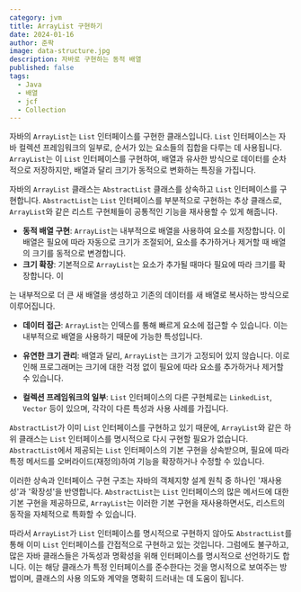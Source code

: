 ```yaml
---
category: jvm
title: ArrayList 구현하기
date: 2024-01-16
author: 준팍
image: data-structure.jpg
description: 자바로 구현하는 동적 배열
published: false
tags:
  - Java
  - 배열
  - jcf
  - Collection
---
```

자바의 `ArrayList`는 `List` 인터페이스를 구현한 클래스입니다. `List` 인터페이스는 자바 컬렉션 프레임워크의 일부로, 순서가 있는 요소들의 집합을 다루는 데 사용됩니다. `ArrayList`는 이 `List` 인터페이스를 구현하여, 배열과 유사한 방식으로 데이터를 순차적으로 저장하지만, 배열과 달리 크기가 동적으로 변화하는 특징을 가집니다.


자바의 `ArrayList` 클래스는 `AbstractList` 클래스를 상속하고 `List` 인터페이스를 구현합니다. `AbstractList`는 `List` 인터페이스를 부분적으로 구현하는 추상 클래스로, `ArrayList`와 같은 리스트 구현체들이 공통적인 기능을 재사용할 수 있게 해줍니다.

- **동적 배열 구현**: `ArrayList`는 내부적으로 배열을 사용하여 요소를 저장합니다. 이 배열은 필요에 따라 자동으로 크기가 조절되어, 요소를 추가하거나 제거할 때 배열의 크기를 동적으로 변경합니다.
- **크기 확장**: 기본적으로 `ArrayList`는 요소가 추가될 때마다 필요에 따라 크기를 확장합니다. 이

는 내부적으로 더 큰 새 배열을 생성하고 기존의 데이터를 새 배열로 복사하는 방식으로 이루어집니다.

- **데이터 접근**: `ArrayList`는 인덱스를 통해 빠르게 요소에 접근할 수 있습니다. 이는 내부적으로 배열을 사용하기 때문에 가능한 특성입니다.
    
- **유연한 크기 관리**: 배열과 달리, `ArrayList`는 크기가 고정되어 있지 않습니다. 이로 인해 프로그래머는 크기에 대한 걱정 없이 필요에 따라 요소를 추가하거나 제거할 수 있습니다.
    
- **컬렉션 프레임워크의 일부**: `List` 인터페이스의 다른 구현체로는 `LinkedList`, `Vector` 등이 있으며, 각각이 다른 특성과 사용 사례를 가집니다.

`AbstractList`가 이미 `List` 인터페이스를 구현하고 있기 때문에, `ArrayList`와 같은 하위 클래스는 `List` 인터페이스를 명시적으로 다시 구현할 필요가 없습니다. `AbstractList`에서 제공되는 `List` 인터페이스의 기본 구현을 상속받으며, 필요에 따라 특정 메서드를 오버라이드(재정의)하여 기능을 확장하거나 수정할 수 있습니다.

이러한 상속과 인터페이스 구현 구조는 자바의 객체지향 설계 원칙 중 하나인 '재사용성'과 '확장성'을 반영합니다. `AbstractList`는 `List` 인터페이스의 많은 메서드에 대한 기본 구현을 제공하므로, `ArrayList`는 이러한 기본 구현을 재사용하면서도, 리스트의 동작을 자체적으로 특화할 수 있습니다.

따라서 `ArrayList`가 `List` 인터페이스를 명시적으로 구현하지 않아도 `AbstractList`를 통해 이미 `List` 인터페이스를 간접적으로 구현하고 있는 것입니다. 그럼에도 불구하고, 많은 자바 클래스들은 가독성과 명확성을 위해 인터페이스를 명시적으로 선언하기도 합니다. 이는 해당 클래스가 특정 인터페이스를 준수한다는 것을 명시적으로 보여주는 방법이며, 클래스의 사용 의도와 계약을 명확히 드러내는 데 도움이 됩니다.